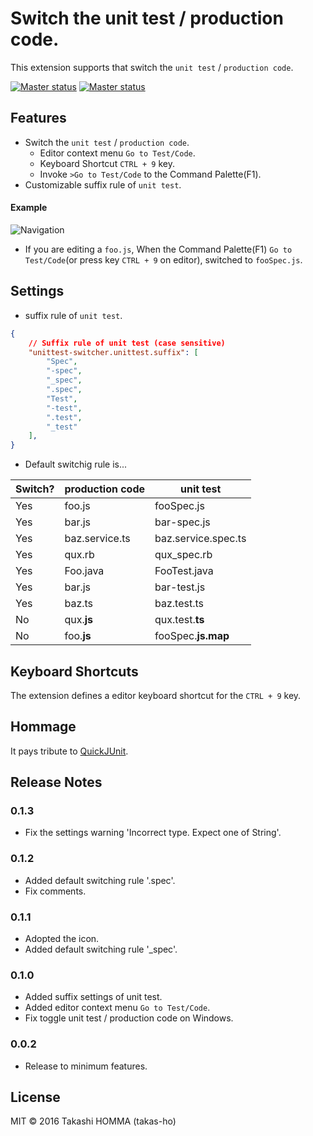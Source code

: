 # Switch the unit test / production code.

This extension supports that switch the `unit test` / `production code`.

[![Master status](https://travis-ci.org/takas-ho/vscode-unittest-switcher.svg?branch=master)](https://travis-ci.org/takas-ho/vscode-unittest-switcher)
[![Master status](https://ci.appveyor.com/api/projects/status/6rbw3na3n5l4j21n/branch/master?svg=true)](https://ci.appveyor.com/project/takas-ho/vscode-unittest-switcher/branch/master "Master Branch Status")

## Features
- Switch the `unit test` / `production code`.
    - Editor context menu `Go to Test/Code`.
    - Keyboard Shortcut `CTRL + 9` key.
    - Invoke `>Go to Test/Code` to the Command Palette(F1).
- Customizable suffix rule of `unit test`.

#### Example

![Navigation](images/preview.gif)

- If you are editing a `foo.js`, When the Command Palette(F1) `Go to Test/Code`(or press key `CTRL + 9` on editor), switched to `fooSpec.js`.

## Settings
- suffix rule of `unit test`.
```json
{
    // Suffix rule of unit test (case sensitive)
    "unittest-switcher.unittest.suffix": [
        "Spec",
        "-spec",
        "_spec",
        ".spec",
        "Test",
        "-test",
        ".test",
        "_test"
    ],
}
```
- Default switchig rule is...

|Switch?|production code|unit test|
|----|----|----|
|Yes|foo.js|fooSpec.js|
|Yes|bar.js|bar-spec.js|
|Yes|baz.service.ts|baz.service.spec.ts|
|Yes|qux.rb|qux_spec.rb|
|Yes|Foo.java|FooTest.java|
|Yes|bar.js|bar-test.js|
|Yes|baz.ts|baz.test.ts|
|No|qux.**js**|qux.test.**ts**|
|No|foo.**js**|fooSpec.**js.map**|

## Keyboard Shortcuts

The extension defines a editor keyboard shortcut for the `CTRL + 9` key.

## Hommage

It pays tribute to [QuickJUnit](https://github.com/kompiro/quick-junit).

## Release Notes

### 0.1.3

- Fix the settings warning 'Incorrect type. Expect one of String'.

### 0.1.2

- Added default switching rule '.spec'.
- Fix comments.

### 0.1.1

- Adopted the icon.
- Added default switching rule '_spec'.

### 0.1.0

- Added suffix settings of unit test.
- Added editor context menu `Go to Test/Code`.
- Fix toggle unit test / production code on Windows.

### 0.0.2

- Release to minimum features.

## License

MIT &#xA9; 2016 Takashi HOMMA (takas-ho)
